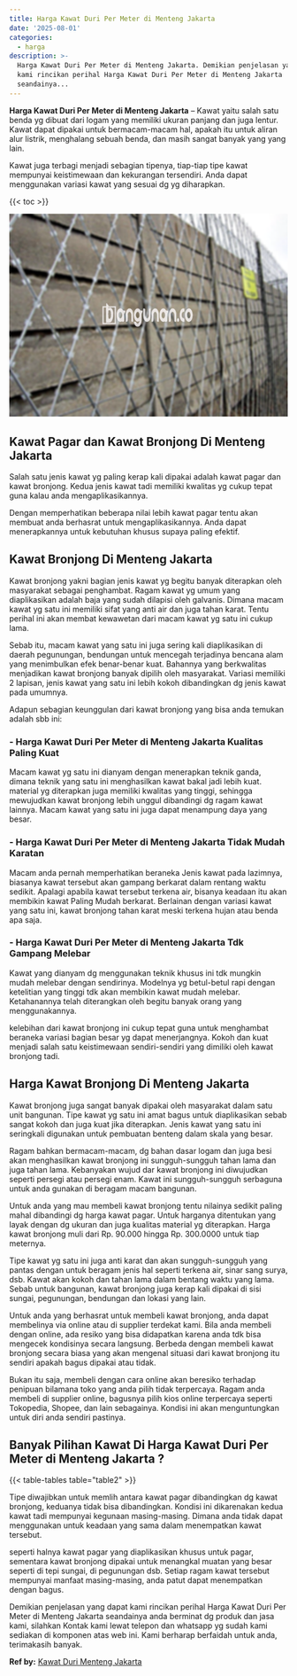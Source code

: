 ```yaml
---
title: Harga Kawat Duri Per Meter di Menteng Jakarta
date: '2025-08-01'
categories:
  - harga
description: >-
  Harga Kawat Duri Per Meter di Menteng Jakarta. Demikian penjelasan yang dapat
  kami rincikan perihal Harga Kawat Duri Per Meter di Menteng Jakarta
  seandainya...
---
```


**Harga Kawat Duri Per Meter di Menteng Jakarta** – Kawat yaitu salah satu benda yg dibuat dari logam yang memiliki ukuran panjang dan juga lentur. Kawat dapat dipakai untuk bermacam-macam hal, apakah itu untuk aliran alur listrik, menghalang sebuah benda, dan masih sangat banyak yang yang lain.

Kawat juga terbagi menjadi sebagian tipenya, tiap-tiap tipe kawat mempunyai keistimewaan dan kekurangan tersendiri. Anda dapat menggunakan variasi kawat yang sesuai dg yg diharapkan.

{{< toc >}}

![Harga Kawat Duri Per Meter di Menteng Jakarta](/images/jual-kawat-murah34.png)

## Kawat Pagar dan Kawat Bronjong Di Menteng Jakarta

Salah satu jenis kawat yg paling kerap kali dipakai adalah kawat pagar dan kawat bronjong. Kedua jenis kawat tadi memiliki kwalitas yg cukup tepat guna kalau anda mengaplikasikannya.

Dengan memperhatikan beberapa nilai lebih kawat pagar tentu akan membuat anda berhasrat untuk mengaplikasikannya. Anda dapat menerapkannya untuk kebutuhan khusus supaya paling efektif.

## Kawat Bronjong Di Menteng Jakarta

Kawat bronjong yakni bagian jenis kawat yg begitu banyak diterapkan oleh masyarakat sebagai penghambat. Ragam kawat yg umum yang diaplikasikan adalah baja yang sudah dilapisi oleh galvanis. Dimana macam kawat yg satu ini memiliki sifat yang anti air dan juga tahan karat. Tentu perihal ini akan membat kewawetan dari macam kawat yg satu ini cukup lama.

Sebab itu, macam kawat yang satu ini juga sering kali diaplikasikan di daerah pegunungan, bendungan untuk mencegah terjadinya bencana alam yang menimbulkan efek benar-benar kuat. Bahannya yang berkwalitas menjadikan kawat bronjong banyak dipilih oleh masyarakat. Variasi memiliki 2 lapisan, jenis kawat yang satu ini lebih kokoh dibandingkan dg jenis kawat pada umumnya.

Adapun sebagian keunggulan dari kawat bronjong yang bisa anda temukan adalah sbb ini:

### \- Harga Kawat Duri Per Meter di Menteng Jakarta Kualitas Paling Kuat

Macam kawat yg satu ini dianyam dengan menerapkan teknik ganda, dimana teknik yang satu ini menghasilkan kawat bakal jadi lebih kuat. material yg diterapkan juga memiliki kwalitas yang tinggi, sehingga mewujudkan kawat bronjong lebih unggul dibandingi dg ragam kawat lainnya. Macam kawat yang satu ini juga dapat menampung daya yang besar.

### \- Harga Kawat Duri Per Meter di Menteng Jakarta Tidak Mudah Karatan

Macam anda pernah memperhatikan beraneka Jenis kawat pada lazimnya, biasanya kawat tersebut akan gampang berkarat dalam rentang waktu sedikit. Apalagi apabila kawat tersebut terkena air, bisanya keadaan itu akan membikin kawat Paling Mudah berkarat. Berlainan dengan variasi kawat yang satu ini, kawat bronjong tahan karat meski terkena hujan atau benda apa saja.

### \- Harga Kawat Duri Per Meter di Menteng Jakarta Tdk Gampang Melebar

Kawat yang dianyam dg menggunakan teknik khusus ini tdk mungkin mudah melebar dengan sendirinya. Modelnya yg betul-betul rapi dengan ketelitian yang tinggi tdk akan membikin kawat mudah melebar. Ketahanannya telah diterangkan oleh begitu banyak orang yang menggunakannya.

kelebihan dari kawat bronjong ini cukup tepat guna untuk menghambat beraneka variasi bagian besar yg dapat menerjangnya. Kokoh dan kuat menjadi salah satu keistimewaan sendiri-sendiri yang dimiliki oleh kawat bronjong tadi.

## Harga Kawat Bronjong Di Menteng Jakarta

Kawat bronjong juga sangat banyak dipakai oleh masyarakat dalam satu unit bangunan. Tipe kawat yg satu ini amat bagus untuk diaplikasikan sebab sangat kokoh dan juga kuat jika diterapkan. Jenis kawat yang satu ini seringkali digunakan untuk pembuatan benteng dalam skala yang besar.

Ragam bahkan bermacam-macam, dg bahan dasar logam dan juga besi akan menghasilkan kawat bronjong ini sungguh-sungguh tahan lama dan juga tahan lama. Kebanyakan wujud dar kawat bronjong ini diwujudkan seperti persegi atau persegi enam. Kawat ini sungguh-sungguh serbaguna untuk anda gunakan di beragam macam bangunan.

Untuk anda yang mau membeli kawat bronjong tentu nilainya sedikit paling mahal dibandingi dg harga kawat pagar. Untuk harganya ditentukan yang layak dengan dg ukuran dan juga kualitas material yg diterapkan. Harga kawat bronjong muli dari Rp. 90.000 hingga Rp. 300.0000 untuk tiap meternya.

Tipe kawat yg satu ini juga anti karat dan akan sungguh-sungguh yang pantas dengan untuk beragam jenis hal seperti terkena air, sinar sang surya, dsb. Kawat akan kokoh dan tahan lama dalam bentang waktu yang lama. Sebab untuk bangunan, kawat bronjong juga kerap kali dipakai di sisi sungai, pegunungan, bendungan dan lokasi yang lain.

Untuk anda yang berhasrat untuk membeli kawat bronjong, anda dapat membelinya via online atau di supplier terdekat kami. Bila anda membeli dengan online, ada resiko yang bisa didapatkan karena anda tdk bisa mengecek kondisinya secara langsung. Berbeda dengan membeli kawat bronjong secara biasa yang akan mengenal situasi dari kawat bronjong itu sendiri apakah bagus dipakai atau tidak.

Bukan itu saja, membeli dengan cara online akan beresiko terhadap penipuan bilamana toko yang anda pilih tidak terpercaya. Ragam anda membeli di supplier online, bagusnya pilih kios online terpercaya seperti Tokopedia, Shopee, dan lain sebagainya. Kondisi ini akan menguntungkan untuk diri anda sendiri pastinya.

## Banyak Pilihan Kawat Di Harga Kawat Duri Per Meter di Menteng Jakarta ?

{{< table-tables table="table2" >}}

Tipe diwajibkan untuk memlih antara kawat pagar dibandingkan dg kawat bronjong, keduanya tidak bisa dibandingkan. Kondisi ini dikarenakan kedua kawat tadi mempunyai kegunaan masing-masing. Dimana anda tidak dapat menggunakan untuk keadaan yang sama dalam menempatkan kawat tersebut.

seperti halnya kawat pagar yang diaplikasikan khusus untuk pagar, sementara kawat bronjong dipakai untuk menangkal muatan yang besar seperti di tepi sungai, di pegunungan dsb. Setiap ragam kawat tersebut mempunyai manfaat masing-masing, anda patut dapat menempatkan dengan bagus.

Demikian penjelasan yang dapat kami rincikan perihal Harga Kawat Duri Per Meter di Menteng Jakarta seandainya anda berminat dg produk dan jasa kami, silahkan Kontak kami lewat telepon dan whatsapp yg sudah kami sediakan di komponen atas web ini. Kami berharap berfaidah untuk anda, terimakasih banyak.

**Ref by:** [Kawat Duri Menteng Jakarta](https://id.wikipedia.org/wiki/Kawat)
